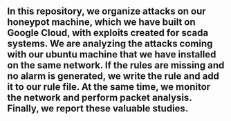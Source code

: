 ## In this repository, we organize attacks on our honeypot machine, which we have built on Google Cloud, with exploits created for scada systems. We are analyzing the attacks coming with our ubuntu machine that we have installed on the same network. If the rules are missing and no alarm is generated, we write the rule and add it to our rule file. At the same time, we monitor the network and perform packet analysis. Finally, we report these valuable studies. 
